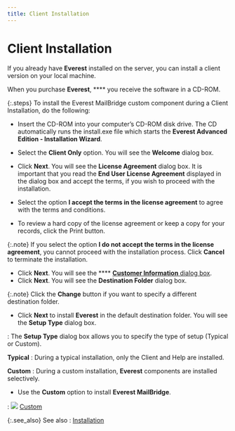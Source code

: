 ```yaml
---
title: Client Installation
---
```


# Client Installation


If you already have **Everest**  installed on the server, you can install a client version on your local  machine.


When you purchase **Everest**, **** you receive the software in a CD-ROM.


{:.steps}
To install the Everest MailBridge  custom component during a Client Installation, do the following:

- Insert the  CD-ROM into your computer’s CD-ROM disk drive. The CD automatically runs  the install.exe file which starts the **Everest 
 Advanced Edition - Installation Wizard**.
- Select the  **Client Only** option. You will see  the **Welcome** dialog box.
- Click **Next**. You will see the **License 
 Agreement** dialog box. It is important that you read the **End 
 User License Agreement** displayed in the dialog box and accept the  terms, if you wish to proceed with the installation.


- Select the  option **I accept the terms in the license 
 agreement** to agree with the terms and conditions.
- To review a  hard copy of the license agreement or keep a copy for your records, click  the Print button.



{:.note}
If  you select the option **I do not accept 
 the terms in the license agreement**, you cannot proceed with the  installation process. Click **Cancel**  to terminate the installation.

- Click **Next**. You will see the **** [**Customer Information** dialog box]({{site.mb_baseurl}}/misc/customer_information_dialog_box_mailbridge.html).
- Click **Next**. You will see the **Destination Folder** dialog box.



{:.note}
Click the **Change**  button if you want to specify a different destination folder.

- Click **Next** to install **Everest** in the default destination folder. You will see the **Setup 
 Type** dialog box.

: []()The **Setup Type** dialog box allows you to specify the type of setup (Typical  or Custom).


**Typical**
: During a typical  installation, only the Client and Help are installed.


**Custom**
: During a custom installation, **Everest** components are installed selectively.

- Use the **Custom** option  to install **Everest MailBridge**.

: ![]({{site.mb_baseurl}}/img/lens.gif) [Custom]({{site.mb_baseurl}}/installation/during-a-client-installation/custom_client_installation_mailbridge.html)


{:.see_also}
See also
: [Installation]({{site.mb_baseurl}}/installation/installation_mailbridge.html)
